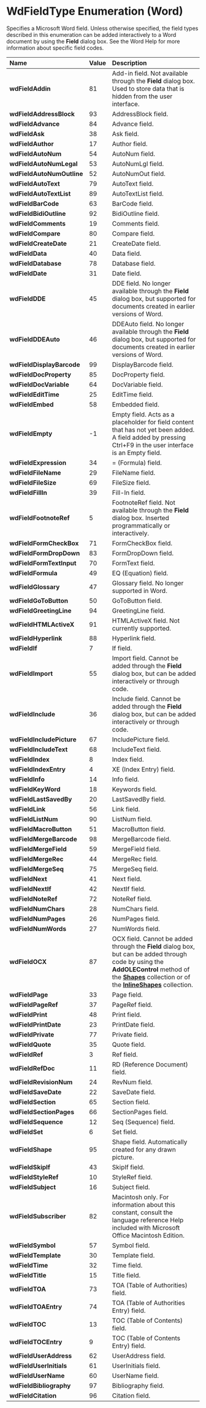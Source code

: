 
# WdFieldType Enumeration (Word)

Specifies a Microsoft Word field. Unless otherwise specified, the field types described in this enumeration can be added interactively to a Word document by using the  **Field** dialog box. See the Word Help for more information about specific field codes.



|**Name**|**Value**|**Description**|
|:-----|:-----|:-----|
|**wdFieldAddin**|81|Add-in field. Not available through the  **Field** dialog box. Used to store data that is hidden from the user interface.|
|**wdFieldAddressBlock**|93|AddressBlock field.|
|**wdFieldAdvance**|84|Advance field.|
|**wdFieldAsk**|38|Ask field.|
|**wdFieldAuthor**|17|Author field.|
|**wdFieldAutoNum**|54|AutoNum field.|
|**wdFieldAutoNumLegal**|53|AutoNumLgl field.|
|**wdFieldAutoNumOutline**|52|AutoNumOut field.|
|**wdFieldAutoText**|79|AutoText field.|
|**wdFieldAutoTextList**|89|AutoTextList field.|
|**wdFieldBarCode**|63|BarCode field.|
|**wdFieldBidiOutline**|92|BidiOutline field. |
|**wdFieldComments**|19|Comments field.|
|**wdFieldCompare**|80|Compare field.|
|**wdFieldCreateDate**|21|CreateDate field.|
|**wdFieldData**|40|Data field.|
|**wdFieldDatabase**|78|Database field.|
|**wdFieldDate**|31|Date field.|
|**wdFieldDDE**|45|DDE field. No longer available through the  **Field** dialog box, but supported for documents created in earlier versions of Word.|
|**wdFieldDDEAuto**|46|DDEAuto field. No longer available through the  **Field** dialog box, but supported for documents created in earlier versions of Word.|
|**wdFieldDisplayBarcode**|99|DisplayBarcode field.|
|**wdFieldDocProperty**|85|DocProperty field.|
|**wdFieldDocVariable**|64|DocVariable field.|
|**wdFieldEditTime**|25|EditTime field.|
|**wdFieldEmbed**|58|Embedded field.|
|**wdFieldEmpty**|-1|Empty field. Acts as a placeholder for field content that has not yet been added. A field added by pressing Ctrl+F9 in the user interface is an Empty field.|
|**wdFieldExpression**|34|= (Formula) field.|
|**wdFieldFileName**|29|FileName field.|
|**wdFieldFileSize**|69|FileSize field.|
|**wdFieldFillIn**|39|Fill-In field.|
|**wdFieldFootnoteRef**|5|FootnoteRef field. Not available through the  **Field** dialog box. Inserted programmatically or interactively.|
|**wdFieldFormCheckBox**|71|FormCheckBox field. |
|**wdFieldFormDropDown**|83|FormDropDown field. |
|**wdFieldFormTextInput**|70|FormText field. |
|**wdFieldFormula**|49|EQ (Equation) field.|
|**wdFieldGlossary**|47|Glossary field. No longer supported in Word.|
|**wdFieldGoToButton**|50|GoToButton field.|
|**wdFieldGreetingLine**|94|GreetingLine field.|
|**wdFieldHTMLActiveX**|91|HTMLActiveX field. Not currently supported.|
|**wdFieldHyperlink**|88|Hyperlink field.|
|**wdFieldIf**|7|If field.|
|**wdFieldImport**|55|Import field. Cannot be added through the  **Field** dialog box, but can be added interactively or through code.|
|**wdFieldInclude**|36|Include field. Cannot be added through the  **Field** dialog box, but can be added interactively or through code.|
|**wdFieldIncludePicture**|67|IncludePicture field.|
|**wdFieldIncludeText**|68|IncludeText field.|
|**wdFieldIndex**|8|Index field.|
|**wdFieldIndexEntry**|4|XE (Index Entry) field.|
|**wdFieldInfo**|14|Info field.|
|**wdFieldKeyWord**|18|Keywords field.|
|**wdFieldLastSavedBy**|20|LastSavedBy field.|
|**wdFieldLink**|56|Link field.|
|**wdFieldListNum**|90|ListNum field.|
|**wdFieldMacroButton**|51|MacroButton field.|
|**wdFieldMergeBarcode**|98|MergeBarcode field.|
|**wdFieldMergeField**|59|MergeField field.|
|**wdFieldMergeRec**|44|MergeRec field.|
|**wdFieldMergeSeq**|75|MergeSeq field.|
|**wdFieldNext**|41|Next field.|
|**wdFieldNextIf**|42|NextIf field.|
|**wdFieldNoteRef**|72|NoteRef field.|
|**wdFieldNumChars**|28|NumChars field.|
|**wdFieldNumPages**|26|NumPages field.|
|**wdFieldNumWords**|27|NumWords field.|
|**wdFieldOCX**|87|OCX field. Cannot be added through the  **Field** dialog box, but can be added through code by using the **AddOLEControl** method of the **[Shapes](0907eed3-886e-8e73-0e5e-71f4b37ddd5b.md)** collection or of the **[InlineShapes](88c632b2-80de-c96a-8879-a98461b38bd0.md)** collection.|
|**wdFieldPage**|33|Page field.|
|**wdFieldPageRef**|37|PageRef field.|
|**wdFieldPrint**|48|Print field.|
|**wdFieldPrintDate**|23|PrintDate field.|
|**wdFieldPrivate**|77|Private field.|
|**wdFieldQuote**|35|Quote field.|
|**wdFieldRef**|3|Ref field.|
|**wdFieldRefDoc**|11|RD (Reference Document) field.|
|**wdFieldRevisionNum**|24|RevNum field.|
|**wdFieldSaveDate**|22|SaveDate field.|
|**wdFieldSection**|65|Section field.|
|**wdFieldSectionPages**|66|SectionPages field.|
|**wdFieldSequence**|12|Seq (Sequence) field.|
|**wdFieldSet**|6|Set field.|
|**wdFieldShape**|95|Shape field. Automatically created for any drawn picture.|
|**wdFieldSkipIf**|43|SkipIf field.|
|**wdFieldStyleRef**|10|StyleRef field.|
|**wdFieldSubject**|16|Subject field.|
|**wdFieldSubscriber**|82|Macintosh only. For information about this constant, consult the language reference Help included with Microsoft Office Macintosh Edition.|
|**wdFieldSymbol**|57|Symbol field.|
|**wdFieldTemplate**|30|Template field.|
|**wdFieldTime**|32|Time field.|
|**wdFieldTitle**|15|Title field.|
|**wdFieldTOA**|73|TOA (Table of Authorities) field.|
|**wdFieldTOAEntry**|74|TOA (Table of Authorities Entry) field.|
|**wdFieldTOC**|13|TOC (Table of Contents) field.|
|**wdFieldTOCEntry**|9|TOC (Table of Contents Entry) field.|
|**wdFieldUserAddress**|62|UserAddress field.|
|**wdFieldUserInitials**|61|UserInitials field.|
|**wdFieldUserName**|60|UserName field.|
|**wdFieldBibliography**|97|Bibliography field.|
|**wdFieldCitation**|96|Citation field.|

